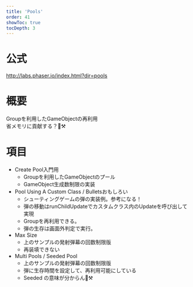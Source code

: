 ```yaml
---
title: 'Pools'
order: 41
showToc: true
tocDepth: 3
---
```


# 公式

http://labs.phaser.io/index.html?dir=pools

# 概要

Groupを利用したGameObjectの再利用  
省メモリに貢献する？🤔:hammer_and_pick:

# 項目
- Create Pool<Badge color="lightgreen">入門用</Badge>
  - Groupを利用したGameObjectのプール
  - GameObject生成数制限の実装
- Pool Using A Custom Class / Bullets<Badge color="blue">おもしろい</Badge>
  - シューティングゲームの弾の実装例。参考になる！
  - 弾の移動はrunChildUpdateでカスタムクラス内のUpdateを呼び出して実現
  - Groupを再利用できる。
  - 弾の生存は画面外判定で実行。
- Max Size
  - 上のサンプルの発射弾幕の回数制限版
  - 再装填できない
- Multi Pools / Seeded Pool
  - 上のサンプルの発射弾幕の回数制限版
  - 弾に生存時間を設定して、再利用可能にしている
  - Seeded の意味が分からん🤔:hammer_and_pick: